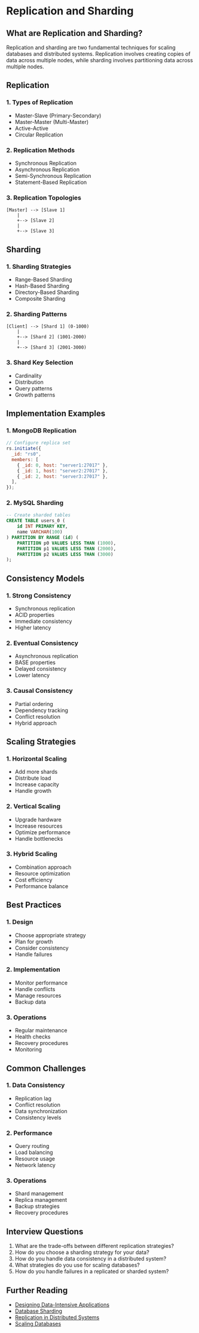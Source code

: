 # Replication and Sharding

## What are Replication and Sharding?

Replication and sharding are two fundamental techniques for scaling databases and distributed systems. Replication involves creating copies of data across multiple nodes, while sharding involves partitioning data across multiple nodes.

## Replication

### 1. Types of Replication

- Master-Slave (Primary-Secondary)
- Master-Master (Multi-Master)
- Active-Active
- Circular Replication

### 2. Replication Methods

- Synchronous Replication
- Asynchronous Replication
- Semi-Synchronous Replication
- Statement-Based Replication

### 3. Replication Topologies

```
[Master] --> [Slave 1]
    |
    +--> [Slave 2]
    |
    +--> [Slave 3]
```

## Sharding

### 1. Sharding Strategies

- Range-Based Sharding
- Hash-Based Sharding
- Directory-Based Sharding
- Composite Sharding

### 2. Sharding Patterns

```
[Client] --> [Shard 1] (0-1000)
    |
    +--> [Shard 2] (1001-2000)
    |
    +--> [Shard 3] (2001-3000)
```

### 3. Shard Key Selection

- Cardinality
- Distribution
- Query patterns
- Growth patterns

## Implementation Examples

### 1. MongoDB Replication

```javascript
// Configure replica set
rs.initiate({
  _id: "rs0",
  members: [
    { _id: 0, host: "server1:27017" },
    { _id: 1, host: "server2:27017" },
    { _id: 2, host: "server3:27017" },
  ],
});
```

### 2. MySQL Sharding

```sql
-- Create sharded tables
CREATE TABLE users_0 (
    id INT PRIMARY KEY,
    name VARCHAR(100)
) PARTITION BY RANGE (id) (
    PARTITION p0 VALUES LESS THAN (1000),
    PARTITION p1 VALUES LESS THAN (2000),
    PARTITION p2 VALUES LESS THAN (3000)
);
```

## Consistency Models

### 1. Strong Consistency

- Synchronous replication
- ACID properties
- Immediate consistency
- Higher latency

### 2. Eventual Consistency

- Asynchronous replication
- BASE properties
- Delayed consistency
- Lower latency

### 3. Causal Consistency

- Partial ordering
- Dependency tracking
- Conflict resolution
- Hybrid approach

## Scaling Strategies

### 1. Horizontal Scaling

- Add more shards
- Distribute load
- Increase capacity
- Handle growth

### 2. Vertical Scaling

- Upgrade hardware
- Increase resources
- Optimize performance
- Handle bottlenecks

### 3. Hybrid Scaling

- Combination approach
- Resource optimization
- Cost efficiency
- Performance balance

## Best Practices

### 1. Design

- Choose appropriate strategy
- Plan for growth
- Consider consistency
- Handle failures

### 2. Implementation

- Monitor performance
- Handle conflicts
- Manage resources
- Backup data

### 3. Operations

- Regular maintenance
- Health checks
- Recovery procedures
- Monitoring

## Common Challenges

### 1. Data Consistency

- Replication lag
- Conflict resolution
- Data synchronization
- Consistency levels

### 2. Performance

- Query routing
- Load balancing
- Resource usage
- Network latency

### 3. Operations

- Shard management
- Replica management
- Backup strategies
- Recovery procedures

## Interview Questions

1. What are the trade-offs between different replication strategies?
2. How do you choose a sharding strategy for your data?
3. How do you handle data consistency in a distributed system?
4. What strategies do you use for scaling databases?
5. How do you handle failures in a replicated or sharded system?

## Further Reading

- [Designing Data-Intensive Applications](https://www.amazon.com/Designing-Data-Intensive-Applications-Reliable-Maintainable/dp/1449373321)
- [Database Sharding](https://www.mongodb.com/blog/post/database-sharding-explained)
- [Replication in Distributed Systems](https://www.amazon.com/Distributed-Systems-Principles-Paradigms-2nd/dp/0132392275)
- [Scaling Databases](https://www.amazon.com/Scalability-Rules-Principles-Scaling-Websites/dp/0321753887)
